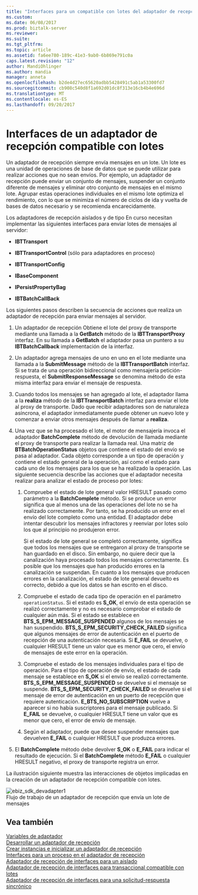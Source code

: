 ```yaml
---
title: "Interfaces para un compatible con lotes del adaptador de recepción | Documentos de Microsoft"
ms.custom: 
ms.date: 06/08/2017
ms.prod: biztalk-server
ms.reviewer: 
ms.suite: 
ms.tgt_pltfrm: 
ms.topic: article
ms.assetid: fa6ee780-189c-41e3-9ab0-6b869e791c0a
caps.latest.revision: "12"
author: MandiOhlinger
ms.author: mandia
manager: anneta
ms.openlocfilehash: b2de4d27ec65620adbb5428491c5ab1a53300fd7
ms.sourcegitcommit: cb908c540d8f1a692d01dc8f313e16cb4b4e696d
ms.translationtype: MT
ms.contentlocale: es-ES
ms.lasthandoff: 09/20/2017
---
```

# <a name="interfaces-for-a-batch-supported-receive-adapter"></a>Interfaces de un adaptador de recepción compatible con lotes
Un adaptador de recepción siempre envía mensajes en un lote. Un lote es una unidad de operaciones de base de datos que se puede utilizar para realizar acciones que no sean envíos. Por ejemplo, un adaptador de recepción puede enviar un conjunto de mensajes, suspender un conjunto diferente de mensajes y eliminar otro conjunto de mensajes en el mismo lote. Agrupar estas operaciones individuales en el mismo lote optimiza el rendimiento, con lo que se minimiza el número de ciclos de ida y vuelta de bases de datos necesario y se recomienda encarecidamente.  
  
 Los adaptadores de recepción aislados y de tipo En curso necesitan implementar las siguientes interfaces para enviar lotes de mensajes al servidor:  
  
-   **IBTTransport**  
  
-   **IBTTransportControl** (sólo para adaptadores en proceso)  
  
-   **IBTTransportConfig**  
  
-   **IBaseComponent**  
  
-   **IPersistPropertyBag**  
  
-   **IBTBatchCallBack**  
  
 Los siguientes pasos describen la secuencia de acciones que realiza un adaptador de recepción para enviar mensajes al servidor.  
  
1.  Un adaptador de recepción Obtiene el lote del proxy de transporte mediante una llamada a la **GetBatch** método de la **IBTTransportProxy** interfaz. En su llamada a **GetBatch** el adaptador pasa un puntero a su **IBTBatchCallback** implementación de la interfaz.  
  
2.  Un adaptador agrega mensajes de uno en uno en el lote mediante una llamada a la **SubmitMessage** método de la **IBTTransportBatch** interfaz. Si se trata de una operación bidireccional como mensajería petición-respuesta, el **SubmitResponseMessage** se denomina método de esta misma interfaz para enviar el mensaje de respuesta.  
  
3.  Cuando todos los mensajes se han agregado al lote, el adaptador llama a la **realiza** método de la **IBTTransportBatch** interfaz para enviar el lote al proxy de transporte. Dado que recibir adaptadores son de naturaleza asíncrona, el adaptador inmediatamente puede obtener un nuevo lote y comenzar a enviar otros mensajes después de llamar a **realiza**.  
  
4.  Una vez que se ha procesado el lote, el motor de mensajería invoca el adaptador **BatchComplete** método de devolución de llamada mediante el proxy de transporte para realizar la llamada real. Una matriz de **BTBatchOperationStatus** objetos que contiene el estado del envío se pasa al adaptador. Cada objeto corresponde a un tipo de operación y contiene el estado general de la operación, así como el estado para cada uno de los mensajes para los que se ha realizado la operación. Las siguiente secuencia describe las acciones que el adaptador necesita realizar para analizar el estado de proceso por lotes:  
  
    1.  Compruebe el estado de lote general valor HRESULT pasado como parámetro a la **BatchComplete** método. Si se produce un error significa que al menos una de las operaciones del lote no se ha realizado correctamente. Por tanto, se ha producido un error en el envío del lote completo como una entidad. El adaptador debe intentar descubrir los mensajes infractores y reenviar por lotes solo los que al principio no produjeron error.  
  
         Si el estado de lote general se completó correctamente, significa que todos los mensajes que se entregaron al proxy de transporte se han guardado en el disco. Sin embargo, no quiere decir que la canalización haya procesado todos los mensajes correctamente. Es posible que los mensajes que han producido errores en la canalización se suspendan. En cuanto a los mensajes que producen errores en la canalización, el estado de lote general devuelto es correcto, debido a que los datos se han escrito en el disco.  
  
    2.  Compruebe el estado de cada tipo de operación en el parámetro `operationStatus`. Si el estado es **S_OK**, el envío de esta operación se realizó correctamente y no es necesario comprobar el estado de cualquier aún más. Si el estado se establece en **BTS_S_EPM_MESSAGE_SUSPENDED** algunos de los mensajes se han suspendido. **BTS_S_EPM_SECURITY_CHECK_FAILED** significa que algunos mensajes de error de autenticación en el puerto de recepción de una autenticación necesaria. Si **E_FAIL** se devuelve, o cualquier HRESULT tiene un valor que es menor que cero, el envío de mensajes de este error en la operación.  
  
    3.  Compruebe el estado de los mensajes individuales para el tipo de operación. Para el tipo de operación de envío, el estado de cada mensaje se establece en **S_OK** si el envío se realizó correctamente. **BTS_S_EPM_MESSAGE_SUSPENDED** se devuelve si el mensaje se suspende. **BTS_S_EPM_SECURITY_CHECK_FAILED** se devuelve si el mensaje de error de autenticación en un puerto de recepción que requiere autenticación. **E_BTS_NO_SUBSCRIPTION** vuelve a aparecer si no había suscriptores para el mensaje publicado. Si **E_FAIL** se devuelve, o cualquier HRESULT tiene un valor que es menor que cero, el error de envío de mensaje.  
  
    4.  Según el adaptador, puede que desee suspender mensajes que devuelven **E_FAIL** o cualquier HRESULT que produzca errores.  
  
5.  El **BatchComplete** método debe devolver **S_OK** o **E_FAIL** para indicar el resultado de ejecución. Si el **BatchComplete** método **E_FAIL** o cualquier HRESULT negativo, el proxy de transporte registra un error.  
  
 La ilustración siguiente muestra las interacciones de objetos implicadas en la creación de un adaptador de recepción compatible con lotes.  
  
 ![](../core/media/ebiz-sdk-devadapter1.gif "ebiz_sdk_devadapter1")  
Flujo de trabajo de un adaptador de recepción que envía un lote de mensajes  
  
## <a name="see-also"></a>Vea también  
 [Variables de adaptador](../core/adapter-variables.md)   
 [Desarrollar un adaptador de recepción](../core/developing-a-receive-adapter.md)   
 [Crear instancias e inicializar un adaptador de recepción](../core/instantiating-and-initializing-a-receive-adapter.md)   
 [Interfaces para un proceso en el adaptador de recepción](../core/interfaces-for-an-in-process-receive-adapter.md)   
 [Adaptador de recepción de interfaces para un aislado](../core/interfaces-for-an-isolated-receive-adapter.md)   
 [Adaptador de recepción de interfaces para transaccional compatible con lotes](../core/interfaces-for-a-transactional-batch-supported-receive-adapter.md)   
 [Adaptador de recepción de interfaces para una solicitud-respuesta sincrónico](../core/interfaces-for-a-synchronous-request-response-receive-adapter.md)